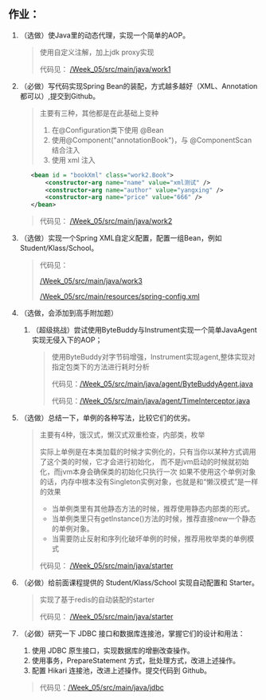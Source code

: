 ## 作业：
1. （选做）使Java里的动态代理，实现一个简单的AOP。
    > 使用自定义注解，加上jdk proxy实现
    >
    > 代码见： [/Week_05/src/main/java/work1](../Week_05/src/main/java/work1/)

2. （必做）写代码实现Spring Bean的装配，方式越多越好（XML、Annotation都可以）,提交到Github。
    > 主要有三种，其他都是在此基础上变种
    > 1. 在@Configuration类下使用 @Bean
    > 2. 使用@Component("annotationBook")，与 @ComponentScan 结合注入
    > 3. 使用 xml 注入 

    ```xml
       <bean id = "bookXml" class="work2.Book">
           <constructor-arg name="name" value="xml测试" />
           <constructor-arg name="author" value="yangxing" />
           <constructor-arg name="price" value="666" />
       </bean>
    ```
   > 代码见： [/Week_05/src/main/java/work2](../Week_05/src/main/java/work2/)
   
3. （选做）实现一个Spring XML自定义配置，配置一组Bean，例如Student/Klass/School。

    > 代码见： 
    >
    > [/Week_05/src/main/java/work3](../Week_05/src/main/java/work3/)
    >
    > [/Week_05/src/main/resources/spring-config.xml](../Week_05/src/main/resources/spring-config.xml)
    
4. （选做，会添加到高手附加题）

    1. （超级挑战）尝试使用ByteBuddy与Instrument实现一个简单JavaAgent实现无侵入下的AOP；
    
        > 使用ByteBuddy对字节码增强，Instrument实现agent,整体实现对指定包类下的方法进行耗时分析
        >
        > 代码见：[/Week_05/src/main/java/agent/ByteBuddyAgent.java](../Week_05/src/main/java/agent/ByteBuddyAgent.java)
        >
        > 代码见：[/Week_05/src/main/java/agent/TimeInterceptor.java](../Week_05/src/main/java/agent/TimeInterceptor.java)

5. （选做）总结一下，单例的各种写法，比较它们的优劣。
    > 主要有4种，饿汉式，懒汉式双重检查，内部类，枚举
    >
    > 实际上单例是在本类加载的时候才实例化的，只有当你以某种方式调用了这个类的时候，它才会进行初始化，
    > 而不是jvm启动的时候就初始化，而jvm本身会确保类的初始化只执行一次
    > 如果不使用这个单例对象的话，内存中根本没有Singleton实例对象，也就是和“懒汉模式”是一样的效果
    > - 当单例类里有其他静态方法的时候，推荐使用静态内部类的形式。
    > - 当单例类里只有getInstance()方法的时候，推荐直接new一个静态的单例对象。
    > - 当需要防止反射和序列化破坏单例的时候，推荐用枚举类的单例模式
    >
    > 代码见： [/Week_05/src/main/java/starter](../Week_05/src/main/java/starter/)

7. （必做）给前面课程提供的 Student/Klass/School 实现自动配置和 Starter。
    > 实现了基于redis的自动装配的starter
    >
    > 代码见：  [/Week_05/src/main/java/starter](../Week_05/src/main/java/starter/)


10. （必做）研究一下 JDBC 接口和数据库连接池，掌握它们的设计和用法：
    1. 使用 JDBC 原生接口，实现数据库的增删改查操作。
    2. 使用事务，PrepareStatement 方式，批处理方式，改进上述操作。
    3. 配置 Hikari 连接池，改进上述操作。提交代码到 Github。
    
    > 
    > 代码见：[/Week_05/src/main/java/jdbc](../Week_05/src/main/java/jdbc/)